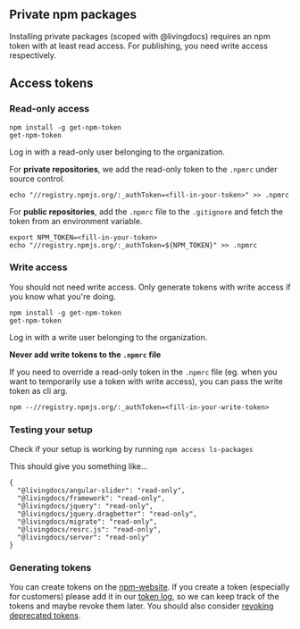 ## Private npm packages

Installing private packages (scoped with @livingdocs) requires an npm token with at least read access. For publishing, you need write access respectively.


## Access tokens

### Read-only access

```
npm install -g get-npm-token
get-npm-token
```

Log in with a read-only user belonging to the organization.

For **private repositories**, we add the read-only token to the `.npmrc` under source control.

```
echo "//registry.npmjs.org/:_authToken=<fill-in-your-token>" >> .npmrc
```
 
For **public repositories**, add the `.npmrc` file to the `.gitignore` and fetch the token from an environment variable.

```
export NPM_TOKEN=<fill-in-your-token>
echo "//registry.npmjs.org/:_authToken=${NPM_TOKEN}" >> .npmrc
```


### Write access

You should not need write access. Only generate tokens with write access if you know what you're doing.

```
npm install -g get-npm-token
get-npm-token
```

Log in with a write user belonging to the organization.

**Never add write tokens to the `.npmrc` file**

If you need to override a read-only token in the `.npmrc` file (eg. when you want to temporarily use a token with write access), you can pass the write token as cli arg.

```
npm --//registry.npmjs.org/:_authToken=<fill-in-your-write-token>
```


### Testing your setup

Check if your setup is working by running `npm access ls-packages`

This should give you something like...

```
{
  "@livingdocs/angular-slider": "read-only",
  "@livingdocs/framework": "read-only",
  "@livingdocs/jquery": "read-only",
  "@livingdocs/jquery.dragbetter": "read-only",
  "@livingdocs/migrate": "read-only",
  "@livingdocs/resrc.js": "read-only",
  "@livingdocs/server": "read-only"
}
```


### Generating tokens

You can create tokens on the [npm-website](https://www.npmjs.com). If you create a token (especially for customers) please add it in our [token log](https://github.com/upfrontIO/secrets/wiki/npm-private-packages-token-log), so we can keep track of the tokens and maybe revoke them later.
You should also consider [revoking deprecated tokens](https://www.npmjs.com/settings/tokens).
